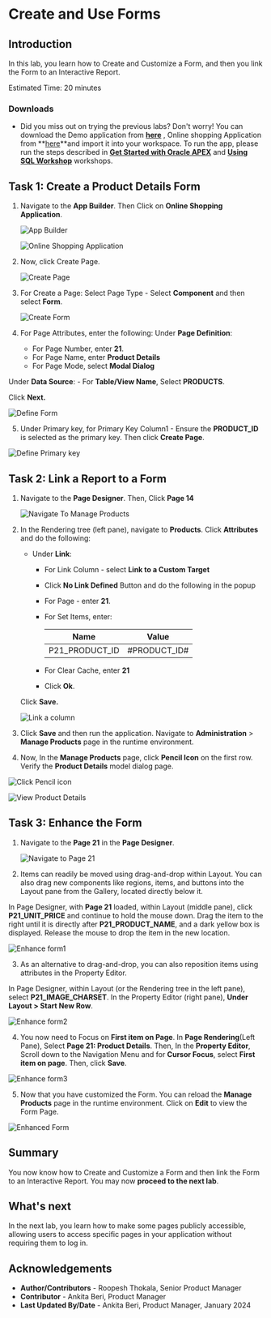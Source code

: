 # Create and Use Forms

## Introduction
In this lab, you learn how to Create and Customize a Form, and then you link the Form to an Interactive Report.

Estimated Time: 20 minutes

### Downloads

- Did you miss out on trying the previous labs? Don't worry! You can download the Demo application from **[here](files/hol11-lab1.sql)** , Online shopping Application from **[here](files/hol11-lab2.sql)**and import it into your workspace. To run the app, please run the steps described in **[Get Started with Oracle APEX](https://livelabs.oracle.com/pls/apex/r/dbpm/livelabs/run-workshop?p210_wid=3509)** and **[Using SQL Workshop](https://livelabs.oracle.com/pls/apex/r/dbpm/livelabs/run-workshop?p210_wid=3524)** workshops.

## Task 1: Create a Product Details Form

1. Navigate to the **App Builder**. Then Click on **Online Shopping Application**.

    ![App Builder](images/navigate-to-osa1.png " ")

    ![Online Shopping Application](images/navigate-to-osa2.png " ")

2. Now, click Create Page.

    ![Create Page](images/create-form1.png " ")

3. For Create a Page: Select Page Type - Select **Component** and then select **Form**.

    ![Create Form](images/create-form2.png " ")

4. For Page Attributes, enter the following:
  Under **Page Definition**:
    - For Page Number, enter **21**.
    - For Page Name, enter **Product Details**
    - For Page Mode, select **Modal Dialog**

  Under **Data Source**:
    - For **Table/View Name**, Select **PRODUCTS**.

  Click **Next.**

  ![Define Form](./images/create-form3.png " ")

5. Under Primary key, for Primary Key Column1 - Ensure the **PRODUCT_ID** is selected as the primary key. Then click **Create Page**.

  ![Define Primary key](./images/create-form4.png " ")

## Task 2: Link a Report to a Form

1. Navigate to the **Page Designer**. Then, Click **Page 14**

    ![Navigate To Manage Products](./images/navigate-to-mp2.png " ")

2. In the Rendering tree (left pane), navigate to **Products**. Click **Attributes** and do the following:

    - Under **Link**:
      -   For Link Column - select **Link to a Custom Target**
      -   Click **No Link Defined** Button and do the following in the popup  
        - For Page - enter **21**.  
        - For Set Items, enter:

            | Name             | Value        |
            | ---------------- | ------------ |
            | P21\_PRODUCT\_ID | #PRODUCT_ID# |

        - For Clear Cache, enter **21**  
        - Click **Ok**.

    Click **Save.**      

    ![Link a column](./images/linking-a-form2.png " ")

3. Click **Save** and then run the application. Navigate to **Administration** > **Manage Products** page in the runtime environment.

4. Now, In the **Manage Products** page, click **Pencil Icon** on the first row. Verify the **Product Details** model dialog page.

  ![Click Pencil icon](./images/refresh-manage-products.png " ")

  ![View Product Details](./images/refresh-manage-products1.png " ")

## Task 3: Enhance the Form

1.  Navigate to the **Page 21** in the **Page Designer**.

    ![Navigate to Page 21](images/navigate-to-page21.png " ")

2. Items can readily be moved using drag-and-drop within Layout. You can also drag new components like regions, items, and buttons into the Layout pane from the Gallery, located directly below it.

  In Page Designer, with **Page 21** loaded, within Layout (middle pane), click **P21\_UNIT\_PRICE** and continue to hold the mouse down. Drag the item to the right until it is directly after **P21\_PRODUCT\_NAME**, and a dark yellow box is displayed. Release the mouse to drop the item in the new location.

 ![Enhance form1](images/enhance-form1.png " ")

3. As an alternative to drag-and-drop, you can also reposition items using attributes in the Property Editor.

  In Page Designer, within Layout (or the Rendering tree in the left pane), select **P21\_IMAGE\_CHARSET**. In the Property Editor (right pane), **Under Layout > Start New Row**.

  ![Enhance form2](images/enhance-form2.png " ")

4. You now need to Focus on **First item on Page**. In **Page Rendering**(Left Pane), Select **Page 21: Product Details**. Then, In the **Property Editor**, Scroll down to the Navigation Menu and for **Cursor Focus**, select **First item on page**. Then, click **Save**.

  ![Enhance form3](images/enhance-form3.png " ")

5. Now that you have customized the Form. You can reload the **Manage Products** page in the runtime environment. Click on **Edit** to view the Form Page.

  ![Enhanced Form](images/enhanced-form.png " ")

## Summary
You now know how to Create and Customize a Form and then link the Form to an Interactive Report. You may now **proceed to the next lab**.

## What's next
In the next lab, you learn how to make some pages publicly accessible, allowing users to access specific pages in your application without requiring them to log in.

## Acknowledgements
 - **Author/Contributors** -  Roopesh Thokala, Senior Product Manager
 - **Contributor** - Ankita Beri, Product Manager
 - **Last Updated By/Date** - Ankita Beri, Product Manager, January 2024
